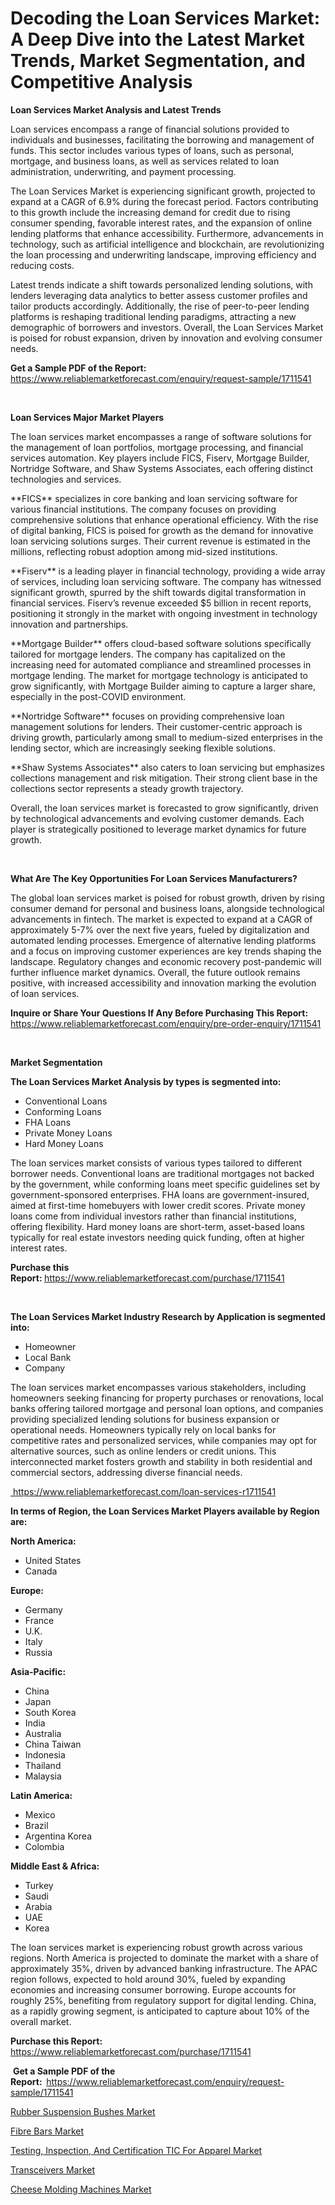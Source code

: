 <p><h1>Decoding the Loan Services Market: A Deep Dive into the Latest Market Trends, Market Segmentation, and Competitive Analysis</h1></p><p><strong>Loan Services Market Analysis and Latest Trends</strong></p>
<p><p>Loan services encompass a range of financial solutions provided to individuals and businesses, facilitating the borrowing and management of funds. This sector includes various types of loans, such as personal, mortgage, and business loans, as well as services related to loan administration, underwriting, and payment processing.</p><p>The Loan Services Market is experiencing significant growth, projected to expand at a CAGR of 6.9% during the forecast period. Factors contributing to this growth include the increasing demand for credit due to rising consumer spending, favorable interest rates, and the expansion of online lending platforms that enhance accessibility. Furthermore, advancements in technology, such as artificial intelligence and blockchain, are revolutionizing the loan processing and underwriting landscape, improving efficiency and reducing costs.</p><p>Latest trends indicate a shift towards personalized lending solutions, with lenders leveraging data analytics to better assess customer profiles and tailor products accordingly. Additionally, the rise of peer-to-peer lending platforms is reshaping traditional lending paradigms, attracting a new demographic of borrowers and investors. Overall, the Loan Services Market is poised for robust expansion, driven by innovation and evolving consumer needs.</p></p>
<p><strong>Get a Sample PDF of the Report:&nbsp;</strong> <a href="https://www.reliablemarketforecast.com/enquiry/request-sample/1711541?utm_campaign=1885&utm_medium=2&utm_source=Github&utm_content=ia&utm_term=27032025&utm_id=loan-services">https://www.reliablemarketforecast.com/enquiry/request-sample/1711541</a></p>
<p>&nbsp;</p>
<p><strong>Loan Services Major Market Players</strong></p>
<p><p>The loan services market encompasses a range of software solutions for the management of loan portfolios, mortgage processing, and financial services automation. Key players include FICS, Fiserv, Mortgage Builder, Nortridge Software, and Shaw Systems Associates, each offering distinct technologies and services.</p><p>**FICS** specializes in core banking and loan servicing software for various financial institutions. The company focuses on providing comprehensive solutions that enhance operational efficiency. With the rise of digital banking, FICS is poised for growth as the demand for innovative loan servicing solutions surges. Their current revenue is estimated in the millions, reflecting robust adoption among mid-sized institutions.</p><p>**Fiserv** is a leading player in financial technology, providing a wide array of services, including loan servicing software. The company has witnessed significant growth, spurred by the shift towards digital transformation in financial services. Fiserv’s revenue exceeded $5 billion in recent reports, positioning it strongly in the market with ongoing investment in technology innovation and partnerships.</p><p>**Mortgage Builder** offers cloud-based software solutions specifically tailored for mortgage lenders. The company has capitalized on the increasing need for automated compliance and streamlined processes in mortgage lending. The market for mortgage technology is anticipated to grow significantly, with Mortgage Builder aiming to capture a larger share, especially in the post-COVID environment.</p><p>**Nortridge Software** focuses on providing comprehensive loan management solutions for lenders. Their customer-centric approach is driving growth, particularly among small to medium-sized enterprises in the lending sector, which are increasingly seeking flexible solutions.</p><p>**Shaw Systems Associates** also caters to loan servicing but emphasizes collections management and risk mitigation. Their strong client base in the collections sector represents a steady growth trajectory. </p><p>Overall, the loan services market is forecasted to grow significantly, driven by technological advancements and evolving customer demands. Each player is strategically positioned to leverage market dynamics for future growth.</p></p>
<p>&nbsp;</p>
<p><strong>What Are The Key Opportunities For Loan Services Manufacturers?</strong></p>
<p><p>The global loan services market is poised for robust growth, driven by rising consumer demand for personal and business loans, alongside technological advancements in fintech. The market is expected to expand at a CAGR of approximately 5-7% over the next five years, fueled by digitalization and automated lending processes. Emergence of alternative lending platforms and a focus on improving customer experiences are key trends shaping the landscape. Regulatory changes and economic recovery post-pandemic will further influence market dynamics. Overall, the future outlook remains positive, with increased accessibility and innovation marking the evolution of loan services.</p></p>
<p><strong>Inquire or Share Your Questions If Any Before Purchasing This Report:</strong> <a href="https://www.reliablemarketforecast.com/enquiry/pre-order-enquiry/1711541?utm_campaign=1885&utm_medium=2&utm_source=Github&utm_content=ia&utm_term=27032025&utm_id=loan-services">https://www.reliablemarketforecast.com/enquiry/pre-order-enquiry/1711541</a></p>
<p>&nbsp;</p>
<p><strong>Market Segmentation</strong></p>
<p><strong>The Loan Services Market Analysis by types is segmented into:</strong></p>
<p><ul><li>Conventional Loans</li><li>Conforming Loans</li><li>FHA Loans</li><li>Private Money Loans</li><li>Hard Money Loans</li></ul></p>
<p><p>The loan services market consists of various types tailored to different borrower needs. Conventional loans are traditional mortgages not backed by the government, while conforming loans meet specific guidelines set by government-sponsored enterprises. FHA loans are government-insured, aimed at first-time homebuyers with lower credit scores. Private money loans come from individual investors rather than financial institutions, offering flexibility. Hard money loans are short-term, asset-based loans typically for real estate investors needing quick funding, often at higher interest rates.</p></p>
<p><strong>Purchase this Report:&nbsp;</strong><a href="https://www.reliablemarketforecast.com/purchase/1711541?utm_campaign=1885&utm_medium=2&utm_source=Github&utm_content=ia&utm_term=27032025&utm_id=loan-services">https://www.reliablemarketforecast.com/purchase/1711541</a></p>
<p>&nbsp;</p>
<p><strong>The Loan Services Market Industry Research by Application is segmented into:</strong></p>
<p><ul><li>Homeowner</li><li>Local Bank</li><li>Company</li></ul></p>
<p><p>The loan services market encompasses various stakeholders, including homeowners seeking financing for property purchases or renovations, local banks offering tailored mortgage and personal loan options, and companies providing specialized lending solutions for business expansion or operational needs. Homeowners typically rely on local banks for competitive rates and personalized services, while companies may opt for alternative sources, such as online lenders or credit unions. This interconnected market fosters growth and stability in both residential and commercial sectors, addressing diverse financial needs.</p></p>
<p><a href="https://www.reliablemarketforecast.com/loan-services-r1711541?utm_campaign=1885&utm_medium=2&utm_source=Github&utm_content=ia&utm_term=27032025&utm_id=loan-services">&nbsp;https://www.reliablemarketforecast.com/loan-services-r1711541</a></p>
<p><strong>In terms of Region, the Loan Services Market Players available by Region are:</strong></p>
<p>
    <p> <strong> North America: </strong>
        <ul>
            <li>United States</li>
            <li>Canada</li>
        </ul>
        </p> 
    <p> <strong> Europe: </strong>
        <ul>
            <li>Germany</li>
            <li>France</li>
            <li>U.K.</li>
            <li>Italy</li>
            <li>Russia</li>
        </ul>
        </p> 
    <p> <strong> Asia-Pacific: </strong>
        <ul>
            <li>China</li>
            <li>Japan</li>
            <li>South Korea</li>
            <li>India</li>
            <li>Australia</li>
            <li>China Taiwan</li>
            <li>Indonesia</li>
            <li>Thailand</li>
            <li>Malaysia</li>
        </ul>
        </p> 
    <p> <strong> Latin America: </strong>
        <ul>
            <li>Mexico</li>
            <li>Brazil</li>
            <li>Argentina Korea</li>
            <li>Colombia</li>
        </ul>
        </p> 
    <p> <strong> Middle East & Africa: </strong>
        <ul>
            <li>Turkey</li>
            <li>Saudi</li>
            <li>Arabia</li>
            <li>UAE</li>
            <li>Korea</li>
        </ul>
    </p>
    </p>
<p><p>The loan services market is experiencing robust growth across various regions. North America is projected to dominate the market with a share of approximately 35%, driven by advanced banking infrastructure. The APAC region follows, expected to hold around 30%, fueled by expanding economies and increasing consumer borrowing. Europe accounts for roughly 25%, benefiting from regulatory support for digital lending. China, as a rapidly growing segment, is anticipated to capture about 10% of the overall market.</p></p>
<p><strong>Purchase this Report: </strong><a href="https://www.reliablemarketforecast.com/purchase/1711541?utm_campaign=1885&utm_medium=2&utm_source=Github&utm_content=ia&utm_term=27032025&utm_id=loan-services">https://www.reliablemarketforecast.com/purchase/1711541</a></p>
<p>&nbsp;<strong>Get a Sample PDF of the Report:&nbsp;&nbsp;</strong><a href="https://www.reliablemarketforecast.com/enquiry/request-sample/1711541?utm_campaign=1885&utm_medium=2&utm_source=Github&utm_content=ia&utm_term=27032025&utm_id=loan-services">https://www.reliablemarketforecast.com/enquiry/request-sample/1711541</a></p>
<p><strong></strong></p>
<p><p><a href="https://github.com/kimomeifbnu26/Market-Research-Report-List-1/blob/main/rubber-suspension-bushes-market.md?utm_campaign=1885&utm_medium=2&utm_source=Github&utm_content=ia&utm_term=27032025&utm_id=loan-services">Rubber Suspension Bushes Market</a></p><p><a href="https://github.com/kabotcaddoub/Market-Research-Report-List-1/blob/main/fibre-bars-market.md?utm_campaign=1885&utm_medium=2&utm_source=Github&utm_content=ia&utm_term=27032025&utm_id=loan-services">Fibre Bars Market</a></p><p><a href="https://github.com/duskodazzi34/Market-Research-Report-List-1/blob/main/testing-inspection-and-certification-tic-for-apparel-market.md?utm_campaign=1885&utm_medium=2&utm_source=Github&utm_content=ia&utm_term=27032025&utm_id=loan-services">Testing, Inspection, And Certification TIC For Apparel Market</a></p><p><a href="https://github.com/daddskokenk4/Market-Research-Report-List-1/blob/main/transceivers-market.md?utm_campaign=1885&utm_medium=2&utm_source=Github&utm_content=ia&utm_term=27032025&utm_id=loan-services">Transceivers Market</a></p><p><a href="https://github.com/forttgoddym7/Market-Research-Report-List-1/blob/main/cheese-molding-machines-market.md?utm_campaign=1885&utm_medium=2&utm_source=Github&utm_content=ia&utm_term=27032025&utm_id=loan-services">Cheese Molding Machines Market</a></p></p>
